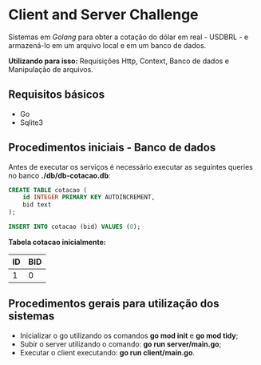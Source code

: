 # Client and Server Challenge

Sistemas em *Golang* para obter a cotação do dólar em real - USDBRL - e armazená-lo em um arquivo local e em um banco de dados.

**Utilizando para isso:** Requisições Http, Context, Banco de dados e Manipulação de arquivos.

## Requisitos básicos

- Go
- Sqlite3

## Procedimentos iniciais - Banco de dados

Antes de executar os serviços é necessário executar as seguintes queries no banco **./db/db-cotacao.db**:

```sql
CREATE TABLE cotacao (
    id INTEGER PRIMARY KEY AUTOINCREMENT,
    bid text
);

INSERT INTO cotacao (bid) VALUES (0);
```

**Tabela cotacao inicialmente:**

| ID    | BID  |
| --- | --- |
| 1   | 0 |


## Procedimentos gerais para utilização dos sistemas

- Inicializar o go utilizando os comandos **go mod init** e **go mod tidy**;
- Subir o server utilizando o comando: **go run server/main.go**;
- Executar o client executando: **go run client/main.go**.
